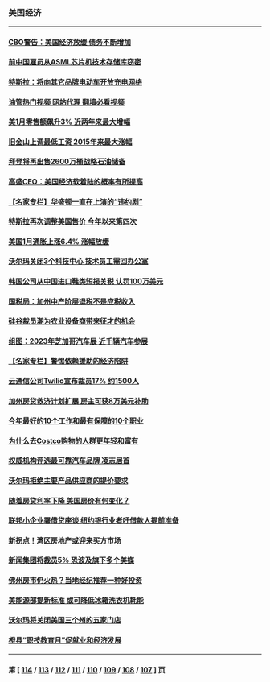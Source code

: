 ### 美国经济
---
#### [CBO警告：美国经济放缓 债务不断增加](../../pages/ncid1078158/n13930813.md?02161645) 
#### [前中国雇员从ASML芯片机技术存储库窃密](../../pages/ncid1078158/n13930758.md?02161645) 
#### [特斯拉：将向其它品牌电动车开放充电网络](../../pages/ncid1078158/n13930588.md?02161645) 
#### [油管热门视频 网站代理 翻墙必看视频](http://138.2.39.72:81/youtube.html?epic-marker?02161645)
#### [美1月零售额飙升3% 近两年来最大增幅](../../pages/ncid1078158/n13930527.md?02161645) 
#### [旧金山上调最低工资 2015年来最大涨幅](../../pages/ncid1078158/n13930082.md?02161645) 
#### [拜登将再出售2600万桶战略石油储备](../../pages/ncid1078158/n13929895.md?02161645) 
#### [高盛CEO：美国经济软着陆的概率有所提高](../../pages/ncid1078158/n13929891.md?02161645) 
#### [【名家专栏】华盛顿一直在上演的“违约剧”](../../pages/ncid1078158/n13929645.md?02161645) 
#### [特斯拉再次调整美国售价 今年以来第四次](../../pages/ncid1078158/n13929751.md?02161645) 
#### [美国1月通胀上涨6.4% 涨幅放缓](../../pages/ncid1078158/n13929732.md?02161645) 
#### [沃尔玛关闭3个科技中心 技术员工需回办公室](../../pages/ncid1078158/n13929474.md?02161645) 
#### [韩国公司从中国进口鞋类短报关税 认罚100万美元](../../pages/ncid1078158/n13929373.md?02161645) 
#### [国税局：加州中产阶层退税不是应税收入](../../pages/ncid1078158/n13929394.md?02161645) 
#### [硅谷裁员潮为农业设备商带来征才的机会](../../pages/ncid1078158/n13929220.md?02161645) 
#### [组图：2023年芝加哥汽车展 近千辆汽车参展](../../pages/ncid1078158/n13928736.md?02161645) 
#### [【名家专栏】警惕依赖援助的经济陷阱](../../pages/ncid1078158/n13928980.md?02161645) 
#### [云通信公司Twilio宣布裁员17% 约1500人](../../pages/ncid1078158/n13928417.md?02161645) 
#### [加州房贷救济计划扩展 房主可获8万美元补助](../../pages/ncid1078158/n13928651.md?02161645) 
#### [今年最好的10个工作和最有保障的10个职业](../../pages/ncid1078158/n13925955.md?02161645) 
#### [为什么去Costco购物的人群更年轻和富有](../../pages/ncid1078158/n13927372.md?02161645) 
#### [权威机构评选最可靠汽车品牌 凌志居首](../../pages/ncid1078158/n13925956.md?02161645) 
#### [沃尔玛拒绝主要产品供应商的提价要求](../../pages/ncid1078158/n13927821.md?02161645) 
#### [随着房贷利率下降 美国房价有何变化？](../../pages/ncid1078158/n13927408.md?02161645) 
#### [联邦小企业署借贷座谈 纽约银行业者吁借款人提前准备](../../pages/ncid1078158/n13927424.md?02161645) 
#### [新拐点！湾区房地产或迎来买方市场](../../pages/ncid1078158/n13927436.md?02161645) 
#### [新闻集团将裁员5% 恐波及旗下多个美媒](../../pages/ncid1078158/n13927314.md?02161645) 
#### [佛州房市仍火热？当地经纪推荐一种好投资](../../pages/ncid1078158/n13927405.md?02161645) 
#### [美能源部提新标准 或可降低冰箱洗衣机耗能](../../pages/ncid1078158/n13927294.md?02161645) 
#### [沃尔玛将关闭美国三个州的五家门店](../../pages/ncid1078158/n13927295.md?02161645) 
#### [橙县“职技教育月”促就业和经济发展](../../pages/ncid1078158/n13927310.md?02161645) 

---
#### 第 [ [114](./114.md?02161645) / [113](./113.md?02161645) / [112](./112.md?02161645) / [111](./111.md?02161645) / [110](./110.md?02161645) / [109](./109.md?02161645) / [108](./108.md?02161645) / [107](./107.md?02161645) ] 页
